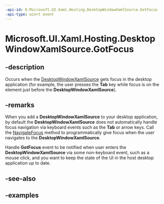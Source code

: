 ```yaml
---
-api-id: E:Microsoft.UI.Xaml.Hosting.DesktopWindowXamlSource.GotFocus
-api-type: winrt event
---
```


<!-- Event syntax.
public event TypedEventHandler GotFocus<DesktopWindowXamlSource, DesktopWindowXamlSourceGotFocusEventArgs>
-->

# Microsoft.UI.Xaml.Hosting.DesktopWindowXamlSource.GotFocus

## -description
Occurs when the [DesktopWindowXamlSource](desktopwindowxamlsource.md) gets focus in the desktop application (for example, the user presses the **Tab** key while focus is on the element just before the **DesktopWindowXamlSource**).

## -remarks
When you add a **DesktopWindowXamlSource** to your desktop application, by default the **DesktopWindowXamlSource** does not automatically handle focus navigation via keyboard events such as the **Tab** or arrow keys. Call the [NavigateFocus](desktopwindowxamlsource_navigatefocus_935751221.md) method to programmatically give focus when the user navigates to the **DesktopWindowXamlSource**.

Handle **GotFocus** event to be notified when user enters the **DesktopWindowXamlSource** via some non-keyboard event, such as a mouse click, and you want to keep the state of the UI in the host desktop application up to date.

## -see-also

## -examples
